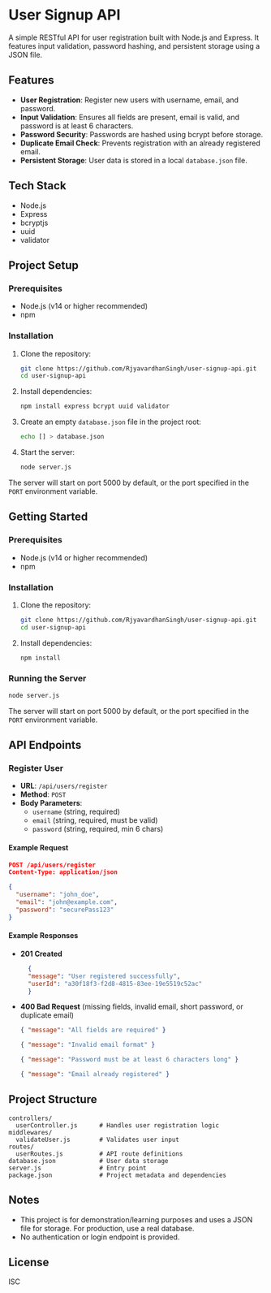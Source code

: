 # User Signup API

A simple RESTful API for user registration built with Node.js and Express. It features input validation, password hashing, and persistent storage using a JSON file.

## Features

- **User Registration**: Register new users with username, email, and password.
- **Input Validation**: Ensures all fields are present, email is valid, and password is at least 6 characters.
- **Password Security**: Passwords are hashed using bcrypt before storage.
- **Duplicate Email Check**: Prevents registration with an already registered email.
- **Persistent Storage**: User data is stored in a local `database.json` file.

## Tech Stack

- Node.js
- Express
- bcryptjs
- uuid
- validator

## Project Setup 

### Prerequisites

- Node.js (v14 or higher recommended)
- npm

### Installation

1. Clone the repository:

   ```sh
   git clone https://github.com/RjyavardhanSingh/user-signup-api.git
   cd user-signup-api
   ```

2. Install dependencies:

   ```sh
   npm install express bcrypt uuid validator
   ```

3. Create an empty `database.json` file in the project root:

   ```sh
   echo [] > database.json
   ```

4. Start the server:
   ```sh
   node server.js
   ```

The server will start on port 5000 by default, or the port specified in the `PORT` environment variable.

## Getting Started

### Prerequisites

- Node.js (v14 or higher recommended)
- npm

### Installation

1. Clone the repository:

   ```sh
   git clone https://github.com/RjyavardhanSingh/user-signup-api.git
   cd user-signup-api
   ```

2. Install dependencies:
   ```sh
   npm install
   ```

### Running the Server

```sh
node server.js
```

The server will start on port 5000 by default, or the port specified in the `PORT` environment variable.

## API Endpoints

### Register User

- **URL**: `/api/users/register`
- **Method**: `POST`
- **Body Parameters**:
  - `username` (string, required)
  - `email` (string, required, must be valid)
  - `password` (string, required, min 6 chars)

#### Example Request

```json
POST /api/users/register
Content-Type: application/json

{
  "username": "john_doe",
  "email": "john@example.com",
  "password": "securePass123"
}
```

#### Example Responses

- **201 Created**

  ```json
    {
    "message": "User registered successfully",
    "userId": "a30f18f3-f2d8-4815-83ee-19e5519c52ac"
    }
  ```

- **400 Bad Request** (missing fields, invalid email, short password, or duplicate email)
  ```json
  { "message": "All fields are required" }
  ```
  ```json
  { "message": "Invalid email format" }
  ```
  ```json
  { "message": "Password must be at least 6 characters long" }
  ```
  ```json
  { "message": "Email already registered" }
  ```

## Project Structure

```
controllers/
  userController.js      # Handles user registration logic
middlewares/
  validateUser.js        # Validates user input
routes/
  userRoutes.js          # API route definitions
database.json            # User data storage
server.js                # Entry point
package.json             # Project metadata and dependencies
```

## Notes

- This project is for demonstration/learning purposes and uses a JSON file for storage. For production, use a real database.
- No authentication or login endpoint is provided.

## License

ISC
